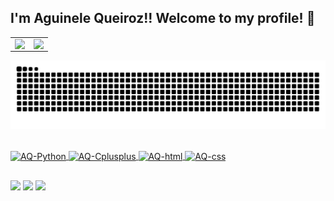 ## I'm Aguinele Queiroz!! Welcome to my profile! 👋
<table>
 <tr>
  <a href="https://github.com/AguineleQueiroz">
  <td><img align="left" padding-right="10px" src="https://github-readme-stats.vercel.app/api?username=AguineleQueiroz&show_icons=true&theme=light&include_all_commits=true&count_private=true"/></td>
  <td><img align="left" padding-right="10px" src="https://github-readme-stats.vercel.app/api/top-langs/?username=AguineleQueiroz&layout=compact&langs_count=7&theme=light"/></td>
  </tr>  
</table>
</center>

 ![Snake animation](https://github.com/AguineleQueiroz/AguineleQueiroz/blob/output/github-contribution-grid-snake.svg)

<div style="display: inline_block"><br> 
  <img align="center" alt="AQ-Python" height="30" width="100" src="https://img.shields.io/badge/Python-FFD43B?style=for-the-badge&logo=python&logoColor=darkgreen">
  <img align="center" alt="AQ-Cplusplus" height="30" width="85" src="https://img.shields.io/badge/C%2B%2B-00599C?style=for-the-badge&logo=c%2B%2B&logoColor=white">
  <img align="center" alt="AQ-html" height="30" width="100" src="https://img.shields.io/badge/HTML5-E34F26?style=for-the-badge&logo=html5&logoColor=white">
  <img align="center" alt="AQ-css" height="30" width="85" src="https://img.shields.io/badge/CSS3-1572B6?style=for-the-badge&logo=css3&logoColor=white">
</div>
 
 ##
 
<div> 
  <a href="https://www.instagram.com/aguinelequeiroz" target="_blank"><img src="https://img.shields.io/badge/-Instagram-%23E4405F?style=for-the-badge&logo=instagram&logoColor=white" target="_blank"></a>
  <a href = "mailto:aguinelequeiroz@outlook.com"><img src="https://img.shields.io/badge/Microsoft_Outlook-0078D4?style=for-the-badge&logo=microsoft-outlook&logoColor=white" target="_blank"></a>
   <a href="https://www.linkedin.com/in/aguinelequeiroz/" target="_blank"><img src="https://img.shields.io/badge/-LinkedIn-%230077B5?style=for-the-badge&logo=linkedin&logoColor=white" target="_blank"></a> 
</div>
